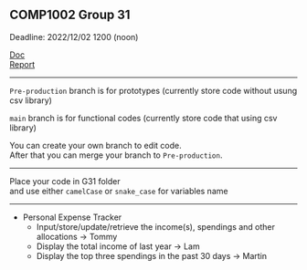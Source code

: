 ## COMP1002 Group 31
Deadline: 2022/12/02 1200 (noon)

[Doc](https://github.com/steve2130/COMP1002_Group_Project/blob/dd8b5d63e6e94bbf519e528142abe9ce572016a1/Project_Document.pdf)  
[Report](https://connectpolyu-my.sharepoint.com/:w:/g/personal/22083184d_connect_polyu_hk/EfduUk0wtUlHna9rDw2ZSH4BmKMvksEs1KVLkhPQFnKRBQ?e=bZnpQJ)
- - - 
`Pre-production` branch is for prototypes (currently store code without usung csv library)  

`main` branch is for functional codes (currently store code that using csv library)  
  
You can create your own branch to edit code.  
After that you can merge your branch to `Pre-production`. 
- - - 
Place your code in G31 folder  
and use either `camelCase` or `snake_case` for variables name
- - - 
+ Personal Expense Tracker  
    + Input/store/update/retrieve the income(s), spendings and other allocations -> Tommy  
    + Display the total income of last year -> Lam  
    + Display the top three spendings in the past 30 days -> Martin  
